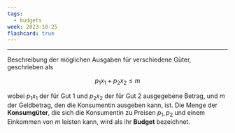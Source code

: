 ```yaml
---
tags:
  - budgets
week: 2023-10-25
flashcard: true
---
```

***

Beschreibung der möglichen Ausgaben für verschiedene Güter, geschrieben als

$$
p_{1}x_{1} + p_{2}x_{2} \leq m
$$

wobei $p_{1}x_{1}$ der für Gut 1 und $p_{2}x_{2}$ der für Gut 2 ausgegebene Betrag, und $m$ der Geldbetrag, den die Konsumentin ausgeben kann, ist.
Die Menge der **Konsumgüter**, die sich die Konsumentin zu Preisen $p_{1}, p_{2}$ und einem Einkommen von $m$ leisten kann, wird als ihr **Budget** bezeichnet.